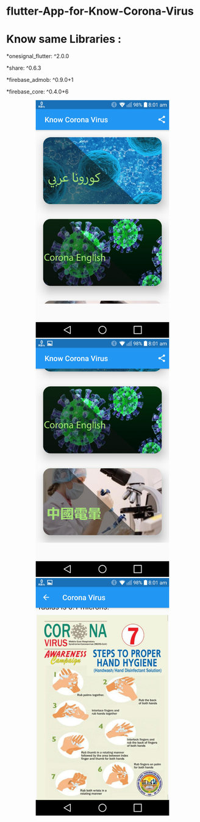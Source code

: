 # flutter-App-for-Know-Corona-Virus

# Know same Libraries :

*onesignal_flutter: ^2.0.0

*share: ^0.6.3

*firebase_admob: ^0.9.0+1

*firebase_core: ^0.4.0+6
<p align="center">
  <img src="screen/a1.jpg" width="350" title="hover text">
  <img src="screen/b2.jpg" width="350" alt="accessibility text">
   <img src="screen/b3.jpg" width="350" alt="accessibility text">
</p>

